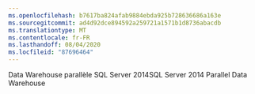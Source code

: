 ```yaml
---
ms.openlocfilehash: b7617ba824afab9884ebda925b728636686a163e
ms.sourcegitcommit: ad4d92dce894592a259721a1571b1d8736abacdb
ms.translationtype: MT
ms.contentlocale: fr-FR
ms.lasthandoff: 08/04/2020
ms.locfileid: "87696464"
---
```

<span data-ttu-id="158ee-101">Data Warehouse parallèle SQL Server 2014</span><span class="sxs-lookup"><span data-stu-id="158ee-101">SQL Server 2014 Parallel Data Warehouse</span></span>
